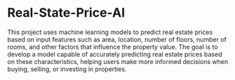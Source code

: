 # Real-State-Price-AI
 This project uses machine learning models to predict real estate prices based on input features such as area, location, number of floors, number of rooms, and other factors that influence the property value. The goal is to develop a model capable of accurately predicting real estate prices based on these characteristics, helping users make more informed decisions when buying, selling, or investing in properties.
